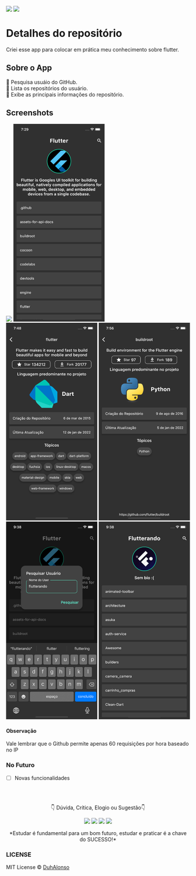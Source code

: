 <img src="https://img.shields.io/badge/Version-1.0.1-green"> <img src="https://img.shields.io/badge/license-MIT-blue"> 

# Detalhes do repositório

Criei esse app para colocar em prática meu conhecimento sobre flutter.

## Sobre o App

:iphone: Pesquisa usuáio do GitHub.  
:iphone: Lista os repositórios do usuário.  
:iphone: Exibe as principais informações do repositório.  

## Screenshots

<img src="https://github.com/DuhAlonso/repodetails/blob/main/screenshot/Screen1.gif" width="250"> <img src="https://github.com/DuhAlonso/repodetails/blob/main/screenshot/Screen2.png" width="250"> <img src="https://github.com/DuhAlonso/repodetails/blob/main/screenshot/Screen3.png" width="250">
<img src="https://github.com/DuhAlonso/repodetails/blob/main/screenshot/Screen4.png" width="250"> <img src="https://github.com/DuhAlonso/repodetails/blob/main/screenshot/Screen5.png" width="250">  <img src="https://github.com/DuhAlonso/repodetails/blob/main/screenshot/Screen6.png" width="250">

#### Observação
Vale lembrar que o Github permite apenas 60 requisições por hora baseado no IP

### No Futuro
- [ ] Novas funcionalidades 

</br>
</br>

<p align="center">
👇 Dúvida, Crítica, Elogio ou Sugestão👇 
  </p>
  <p align="center">
  <a href="https://instagram.com/duhalonsoo" target="_blank"><img src="https://img.shields.io/badge/-Instagram-%23E4405F?style=for-the-badge&logo=instagram&logoColor=white" target="_blank"></a>
  <a href="https://t.me/duhalonso" target="_blank"><img src="https://img.shields.io/badge/Telegram-2CA5E0?style=for-the-badge&logo=telegram&logoColor=white" target="_blank"></a> 
  <a href = "mailto:duhalonso.dev@gmail.com"><img src="https://img.shields.io/badge/-Gmail-%23333?style=for-the-badge&logo=gmail&logoColor=white" target="_blank"></a>
  <a href="https://www.linkedin.com/in/eduardo-alonso-685509b7" target="_blank"><img src="https://img.shields.io/badge/-LinkedIn-%230077B5?style=for-the-badge&logo=linkedin&logoColor=white" target="_blank"></a> 
</p>
<p align="center">
 *Estudar é fundamental para um bom futuro, estudar e praticar é a chave do SUCESSO!*

</p>

### LICENSE
MIT License © [DuhAlonso](https://github.com/DuhAlonso/basic_app_request_api/blob/master/LICENSE.md)